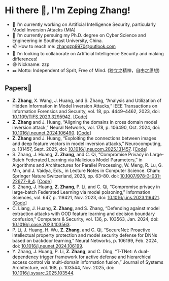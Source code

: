 # Hi there 👋, I'm Zeping Zhang!

- 🔭 I’m currently working on  Artificial Intelligence Security, particularly Model Inversion Attacks (MIA)
- 🌱 I’m currently persuing my Ph.D. degree on Cyber Science and Engineering in Southeast University, China.
- 📫 How to reach me: zhangzp9970@outlook.com
- 👯 I’m looking to collaborate on Artificial Intelligence Security and making differences!
- 😄 Nickname: zzp
- ✒️ Motto: Independent of Sprit, Free of Mind. (独立之精神，自由之思想)

## Papers📃
- **Z. Zhang**, X. Wang, J. Huang, and S. Zhang, “Analysis and Utilization of Hidden Information in Model Inversion Attacks,” IEEE Transactions on Information Forensics and Security, vol. 18, pp. 4449–4462, 2023, doi: [10.1109/TIFS.2023.3295942](https://doi.org/10.1109/TIFS.2023.3295942). [[Code](https://github.com/zhangzp9970/Amplified-MIA)]
- **Z. Zhang** and J. Huang, “Aligning the domains in cross domain model inversion attack,” Neural Networks, vol. 178, p. 106490, Oct. 2024, doi: [10.1016/j.neunet.2024.106490](https://doi.org/10.1016/j.neunet.2024.106490). [[Code](https://github.com/zhangzp9970/DA-MIA)]
- **Z. Zhang** and J. Huang, “Exploiting the connections between images and deep feature vectors in model inversion attacks,” Neurocomputing, p. 131457, Sept. 2025, doi: [10.1016/j.neucom.2025.131457](https://doi.org/10.1016/j.neucom.2025.131457). [[Code](https://github.com/zhangzp9970/Aug-MIA)]
- S. Zhang, J. Huang, **Z. Zhang**, and C. Qi, “Compromise Privacy in Large-Batch Federated Learning via Malicious Model Parameters,” in Algorithms and Architectures for Parallel Processing, W. Meng, R. Lu, G. Min, and J. Vaidya, Eds., in Lecture Notes in Computer Science. Cham: Springer Nature Switzerland, 2023, pp. 63–80. doi: [10.1007/978-3-031-22677-9_4](https://doi.org/10.1007/978-3-031-22677-9_4). [[Code](https://github.com/skylineZSS/GIAvMP)]
- S. Zhang, J. Huang, **Z. Zhang**, P. Li, and C. Qi, “Compromise privacy in large-batch Federated Learning via model poisoning,” Information Sciences, vol. 647, p. 119421, Nov. 2023, doi: [10.1016/j.ins.2023.119421](https://doi.org/10.1016/j.ins.2023.119421). [[Code](https://github.com/skylineZSS/GIAvMP)]
- C. Liang, J. Huang, **Z. Zhang**, and S. Zhang, “Defending against model extraction attacks with OOD feature learning and decision boundary confusion,” Computers & Security, vol. 136, p. 103563, Jan. 2024, doi: [10.1016/j.cose.2023.103563](https://doi.org/10.1016/j.cose.2023.103563).
- P. Li, J. Huang, H. Wu, **Z. Zhang**, and C. Qi, “SecureNet: Proactive intellectual property protection and model security defense for DNNs based on backdoor learning,” Neural Networks, p. 106199, Feb. 2024, doi: [10.1016/j.neunet.2024.106199](https://doi.org/10.1016/j.neunet.2024.106199).
- Y. Zhang, J. Huang, P. Li, **Z. Zhang**, and C. Ding, “T-TNet: A dual-dependency trigger framework for active defense and hierarchical access control via multi-domain information fusion,” Journal of Systems Architecture, vol. 168, p. 103544, Nov. 2025, doi: [10.1016/j.sysarc.2025.103544](https://doi.org/10.1016/j.sysarc.2025.103544).




